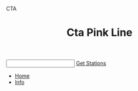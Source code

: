 CTA
<!DOCTYPE html>
<html lang="en">
<head>
	<meta charset="utf-8">
	<link rel="stylesheet" href="http://code.jquery.com/mobile/1.4.2/jquery.mobile-1.4.2.min.css" />
	<script src="http://code.jquery.com/jquery-1.9.1.min.js"></script>
	<script src="http://code.jquery.com/mobile/1.4.2/jquery.mobile-1.4.2.min.js"></script>
	<script src="c:\users\steven\documents\pinkline\loops.js"></script>
	<meta name="veiwport" content="width= device-width, initial-scale=1, maximum-scale=1"/>
</head>
<body>
<header data-role="header">
<h1>Cta Pink Line</h1>
</header>
<article data-role"content">
	<input type="search" id="query"/>
	<a data-inline="true" data-role="button" href="#" onClick="javascript:getStations()"><span>Get Stations</span></a>
	<ul data-role="listview" data-inset"true" id="stations">
	</ul>
</article>
<footer data-role="footer" data-position="fixed">
	<nav data-role="navbar">
		<ul>
			<li><a href="#"> Home</a></li>
			<li><a href="#"> Info</a></li>
		</ul>
	</nav>
</footer>
<script>
	$(document).ready(function(){
		getStations =function(){
			$("#stations").html("");
			$.getJSON("http://data.cityofchicago.org/resource/8pix-ypme.json?",function(data){
				$.each(data, function(index, item){
					station_name = item.station_name;
					stop_name = item.stop_name;
					$("#stations").append('<li><a href="#"><h3>'+station_name+'</h3><p>'+stop_name+'</p></a></li>');
			$("#stations").listview();
			$("#stations").listview("refresh");
				});
			});
		}
	});
</script>
</body>
</html>
